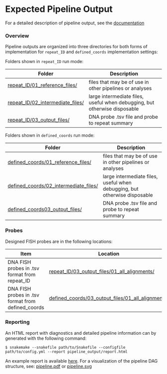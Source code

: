# Expected Pipeline Output

For a detailed description of pipeline output, see the [documentation](../../../docs/pipeline_output.md)


### Overview

Pipeline outputs are organized into three directories for both forms of implementation for `repeat_ID` and `defined_coords` implementation settings:

Folders shown in `repeat_ID` run mode:

| Folder        | Description                                                       |
|---------------|-------------------------------------------------------------------|
| [repeat_ID/01_reference_files/](repeat_ID/01_reference_files)   | files that may be of use in other pipelines or analyses |
| [repeat_ID/02_intermediate_files/](repeat_ID/02_intermediate_files)  | large intermediate files, useful when debugging, but otherwise disposable |
| [repeat_ID/03_output_files/](repeat_ID/03_output_files) | DNA probe .tsv file and probe to repeat summary |


Folders shown in `defined_coords` run mode:

| Folder        | Description                                                       |
|---------------|-------------------------------------------------------------------|
| [defined_coords/01_reference_files/](defined_coords/01_reference_files)   | files that may be of use in other pipelines or analyses |
| [defined_coords/02_intermediate_files/](defined_coords/02_intermediate_files)  | large intermediate files, useful when debugging, but otherwise disposable |
| [defined_coords03_output_files/](defined_coords/03_output_files) | DNA probe .tsv file and probe to repeat summary |

### Probes

Designed FISH probes are in the following locations:

| Item        | Location                                                       |
|---------------|-------------------------------------------------------------------|
| DNA FISH probes in .tsv format from repeat_ID | [repeat_ID/03_output_files/01_all_alignments/](repeat_ID/03_output_files/01_all_alignments) | 
| DNA FISH probes in .tsv format from defined_coords | [defined_coords/03_output_files/01_all_alignments/](defined_coords/03_output_files/01_all_alignments) |

### Reporting

An HTML report with diagnostics and detailed pipeline information can by generated with the following command:

```
$ snakemake --snakefile path/to/Snakefile --configfile path/to/config.yml --report pipeline_output/report.html
```

An example report is available [here](). For a visualization of the pipeline DAG structure, see: [pipeline.pdf](defined_coords/pipeline.pdf) or [pipeline.svg](defined_coords/pipeline.svg)

